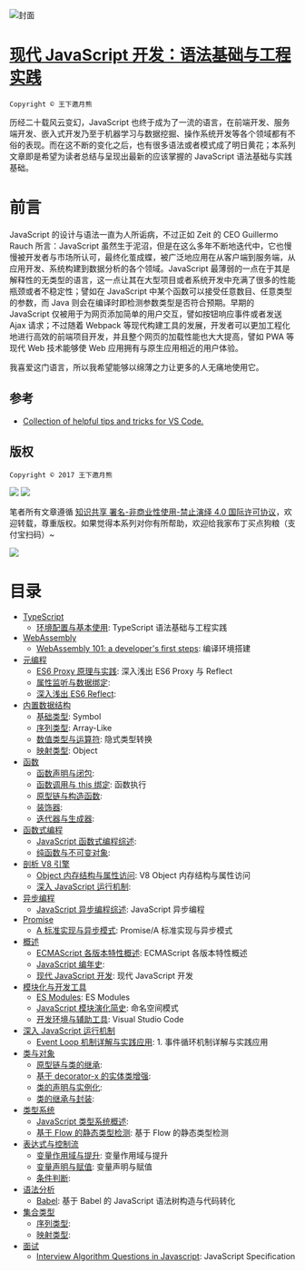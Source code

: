
![封面](https://coding.net/u/hoteam/p/Cache/git/raw/master/2017/8/1/1-roedigbmFjRYkZobdZWuKg.jpeg)

# [现代 JavaScript 开发：语法基础与工程实践](https://parg.co/bxN)
 

`Copyright © 王下邀月熊`

历经二十载风云变幻，JavaScript 也终于成为了一流的语言，在前端开发、服务端开发、嵌入式开发乃至于机器学习与数据挖掘、操作系统开发等各个领域都有不俗的表现。而在这不断的变化之后，也有很多语法或者模式成了明日黄花；本系列文章即是希望为读者总结与呈现出最新的应该掌握的 JavaScript 语法基础与实践基础。

# 前言

JavaScript 的设计与语法一直为人所诟病，不过正如 Zeit 的 CEO Guillermo Rauch 所言：JavaScript 虽然生于泥沼，但是在这么多年不断地迭代中，它也慢慢被开发者与市场所认可，最终化茧成蝶，被广泛地应用在从客户端到服务端，从应用开发、系统构建到数据分析的各个领域。JavaScript 最薄弱的一点在于其是解释性的无类型的语言，这一点让其在大型项目或者系统开发中充满了很多的性能瓶颈或者不稳定性；譬如在 JavaScript 中某个函数可以接受任意数目、任意类型的参数，而 Java 则会在编译时即检测参数类型是否符合预期。早期的 JavaScript 仅被用于为网页添加简单的用户交互，譬如按钮响应事件或者发送 Ajax 请求；不过随着 Webpack 等现代构建工具的发展，开发者可以更加工程化地进行高效的前端项目开发，并且整个网页的加载性能也大大提高，譬如 PWA 等现代 Web 技术能够使 Web 应用拥有与原生应用相近的用户体验。

我喜爱这门语言，所以我希望能够以绵薄之力让更多的人无痛地使用它。

## 参考

- [Collection of helpful tips and tricks for VS Code.](https://github.com/Microsoft/vscode-tips-and-tricks)


## 版权


`Copyright © 2017 王下邀月熊`

![](https://parg.co/bDY) ![](https://parg.co/bDm)

笔者所有文章遵循 [知识共享 署名-非商业性使用-禁止演绎 4.0 国际许可协议](https://creativecommons.org/licenses/by-nc-nd/4.0/deed.zh)，欢迎转载，尊重版权。如果觉得本系列对你有所帮助，欢迎给我家布丁买点狗粮（支付宝扫码）~

![](https://github.com/wxyyxc1992/OSS/blob/master/2017/8/1/Buding.jpg?raw=true)

# 目录

- [TypeScript](https://github.com/wxyyxc1992/Domain-of-ProgrammingLanguage/JavaScript/Modern-JavaScript-Development-Foundation/TypeScript/Index.md) 
    - [环境配置与基本使用](https://github.com/wxyyxc1992/Domain-of-ProgrammingLanguage/blob/master/JavaScript/Modern-JavaScript-Development-Foundation/TypeScript/%E7%8E%AF%E5%A2%83%E9%85%8D%E7%BD%AE%E4%B8%8E%E5%9F%BA%E6%9C%AC%E4%BD%BF%E7%94%A8.md): TypeScript 语法基础与工程实践 
- [WebAssembly](https://github.com/wxyyxc1992/Domain-of-ProgrammingLanguage/JavaScript/Modern-JavaScript-Development-Foundation/WebAssembly/Index.md) 
    - [WebAssembly 101: a developer's first steps](https://github.com/wxyyxc1992/Domain-of-ProgrammingLanguage/blob/master/JavaScript/Modern-JavaScript-Development-Foundation/WebAssembly/WebAssembly%20101:%20a%20developer's%20first%20steps.md): 编译环境搭建 
- [元编程](https://github.com/wxyyxc1992/Domain-of-ProgrammingLanguage/JavaScript/Modern-JavaScript-Development-Foundation/%E5%85%83%E7%BC%96%E7%A8%8B/Index.md) 
    - [ES6 Proxy 原理与实践](https://github.com/wxyyxc1992/Domain-of-ProgrammingLanguage/blob/master/JavaScript/Modern-JavaScript-Development-Foundation/%E5%85%83%E7%BC%96%E7%A8%8B/ES6%20Proxy%20%E5%8E%9F%E7%90%86%E4%B8%8E%E5%AE%9E%E8%B7%B5.md): 深入浅出 ES6 Proxy 与 Reflect 
    - [属性监听与数据绑定](https://github.com/wxyyxc1992/Domain-of-ProgrammingLanguage/blob/master/JavaScript/Modern-JavaScript-Development-Foundation/%E5%85%83%E7%BC%96%E7%A8%8B/%E5%B1%9E%E6%80%A7%E7%9B%91%E5%90%AC%E4%B8%8E%E6%95%B0%E6%8D%AE%E7%BB%91%E5%AE%9A.md):  
    - [深入浅出 ES6 Reflect](https://github.com/wxyyxc1992/Domain-of-ProgrammingLanguage/blob/master/JavaScript/Modern-JavaScript-Development-Foundation/%E5%85%83%E7%BC%96%E7%A8%8B/%E6%B7%B1%E5%85%A5%E6%B5%85%E5%87%BA%20ES6%20Reflect.md):  
- [内置数据结构](https://github.com/wxyyxc1992/Domain-of-ProgrammingLanguage/JavaScript/Modern-JavaScript-Development-Foundation/%E5%86%85%E7%BD%AE%E6%95%B0%E6%8D%AE%E7%BB%93%E6%9E%84/Index.md) 
    - [基础类型](https://github.com/wxyyxc1992/Domain-of-ProgrammingLanguage/blob/master/JavaScript/Modern-JavaScript-Development-Foundation/%E5%86%85%E7%BD%AE%E6%95%B0%E6%8D%AE%E7%BB%93%E6%9E%84/%E5%9F%BA%E7%A1%80%E7%B1%BB%E5%9E%8B.md): Symbol 
    - [序列类型](https://github.com/wxyyxc1992/Domain-of-ProgrammingLanguage/blob/master/JavaScript/Modern-JavaScript-Development-Foundation/%E5%86%85%E7%BD%AE%E6%95%B0%E6%8D%AE%E7%BB%93%E6%9E%84/%E5%BA%8F%E5%88%97%E7%B1%BB%E5%9E%8B.md): Array-Like 
    - [数值类型与运算符](https://github.com/wxyyxc1992/Domain-of-ProgrammingLanguage/blob/master/JavaScript/Modern-JavaScript-Development-Foundation/%E5%86%85%E7%BD%AE%E6%95%B0%E6%8D%AE%E7%BB%93%E6%9E%84/%E6%95%B0%E5%80%BC%E7%B1%BB%E5%9E%8B%E4%B8%8E%E8%BF%90%E7%AE%97%E7%AC%A6.md): 隐式类型转换 
    - [映射类型](https://github.com/wxyyxc1992/Domain-of-ProgrammingLanguage/blob/master/JavaScript/Modern-JavaScript-Development-Foundation/%E5%86%85%E7%BD%AE%E6%95%B0%E6%8D%AE%E7%BB%93%E6%9E%84/%E6%98%A0%E5%B0%84%E7%B1%BB%E5%9E%8B.md): Object 
- [函数](https://github.com/wxyyxc1992/Domain-of-ProgrammingLanguage/JavaScript/Modern-JavaScript-Development-Foundation/%E5%87%BD%E6%95%B0/Index.md) 
    - [函数声明与闭包](https://github.com/wxyyxc1992/Domain-of-ProgrammingLanguage/blob/master/JavaScript/Modern-JavaScript-Development-Foundation/%E5%87%BD%E6%95%B0/%E5%87%BD%E6%95%B0%E5%A3%B0%E6%98%8E%E4%B8%8E%E9%97%AD%E5%8C%85.md):  
    - [函数调用与 this 绑定](https://github.com/wxyyxc1992/Domain-of-ProgrammingLanguage/blob/master/JavaScript/Modern-JavaScript-Development-Foundation/%E5%87%BD%E6%95%B0/%E5%87%BD%E6%95%B0%E8%B0%83%E7%94%A8%E4%B8%8E%20this%20%E7%BB%91%E5%AE%9A.md): 函数执行 
    - [原型链与构造函数](https://github.com/wxyyxc1992/Domain-of-ProgrammingLanguage/blob/master/JavaScript/Modern-JavaScript-Development-Foundation/%E5%87%BD%E6%95%B0/%E5%8E%9F%E5%9E%8B%E9%93%BE%E4%B8%8E%E6%9E%84%E9%80%A0%E5%87%BD%E6%95%B0.md):  
    - [装饰器](https://github.com/wxyyxc1992/Domain-of-ProgrammingLanguage/blob/master/JavaScript/Modern-JavaScript-Development-Foundation/%E5%87%BD%E6%95%B0/%E8%A3%85%E9%A5%B0%E5%99%A8.md):  
    - [迭代器与生成器](https://github.com/wxyyxc1992/Domain-of-ProgrammingLanguage/blob/master/JavaScript/Modern-JavaScript-Development-Foundation/%E5%87%BD%E6%95%B0/%E8%BF%AD%E4%BB%A3%E5%99%A8%E4%B8%8E%E7%94%9F%E6%88%90%E5%99%A8.md):  
- [函数式编程](https://github.com/wxyyxc1992/Domain-of-ProgrammingLanguage/JavaScript/Modern-JavaScript-Development-Foundation/%E5%87%BD%E6%95%B0%E5%BC%8F%E7%BC%96%E7%A8%8B/Index.md) 
    - [JavaScript 函数式编程综述](https://github.com/wxyyxc1992/Domain-of-ProgrammingLanguage/blob/master/JavaScript/Modern-JavaScript-Development-Foundation/%E5%87%BD%E6%95%B0%E5%BC%8F%E7%BC%96%E7%A8%8B/JavaScript%20%E5%87%BD%E6%95%B0%E5%BC%8F%E7%BC%96%E7%A8%8B%E7%BB%BC%E8%BF%B0.md):  
    - [纯函数与不可变对象](https://github.com/wxyyxc1992/Domain-of-ProgrammingLanguage/blob/master/JavaScript/Modern-JavaScript-Development-Foundation/%E5%87%BD%E6%95%B0%E5%BC%8F%E7%BC%96%E7%A8%8B/%E7%BA%AF%E5%87%BD%E6%95%B0%E4%B8%8E%E4%B8%8D%E5%8F%AF%E5%8F%98%E5%AF%B9%E8%B1%A1.md):  
- [剖析 V8 引擎](https://github.com/wxyyxc1992/Domain-of-ProgrammingLanguage/JavaScript/Modern-JavaScript-Development-Foundation/%E5%89%96%E6%9E%90%20V8%20%E5%BC%95%E6%93%8E/Index.md) 
    - [Object 内存结构与属性访问](https://github.com/wxyyxc1992/Domain-of-ProgrammingLanguage/blob/master/JavaScript/Modern-JavaScript-Development-Foundation/%E5%89%96%E6%9E%90%20V8%20%E5%BC%95%E6%93%8E/Object%20%E5%86%85%E5%AD%98%E7%BB%93%E6%9E%84%E4%B8%8E%E5%B1%9E%E6%80%A7%E8%AE%BF%E9%97%AE.md): V8 Object 内存结构与属性访问 
    - [深入 JavaScript 运行机制](https://github.com/wxyyxc1992/Domain-of-ProgrammingLanguage/blob/master/JavaScript/Modern-JavaScript-Development-Foundation/%E5%89%96%E6%9E%90%20V8%20%E5%BC%95%E6%93%8E/%E6%B7%B1%E5%85%A5%20JavaScript%20%E8%BF%90%E8%A1%8C%E6%9C%BA%E5%88%B6.md):  
- [异步编程](https://github.com/wxyyxc1992/Domain-of-ProgrammingLanguage/JavaScript/Modern-JavaScript-Development-Foundation/%E5%BC%82%E6%AD%A5%E7%BC%96%E7%A8%8B/Index.md) 
    - [JavaScript 异步编程综述](https://github.com/wxyyxc1992/Domain-of-ProgrammingLanguage/blob/master/JavaScript/Modern-JavaScript-Development-Foundation/%E5%BC%82%E6%AD%A5%E7%BC%96%E7%A8%8B/JavaScript%20%E5%BC%82%E6%AD%A5%E7%BC%96%E7%A8%8B%E7%BB%BC%E8%BF%B0.md): JavaScript 异步编程 
- [Promise](https://github.com/wxyyxc1992/Domain-of-ProgrammingLanguage/JavaScript/Modern-JavaScript-Development-Foundation/Promise/Index.md) 
    - [A 标准实现与异步模式](https://github.com/wxyyxc1992/Domain-of-ProgrammingLanguage/blob/master/JavaScript/Modern-JavaScript-Development-Foundation/%E5%BC%82%E6%AD%A5%E7%BC%96%E7%A8%8B/Promise/A%20%E6%A0%87%E5%87%86%E5%AE%9E%E7%8E%B0%E4%B8%8E%E5%BC%82%E6%AD%A5%E6%A8%A1%E5%BC%8F.md): Promise/A 标准实现与异步模式 
- [概述](https://github.com/wxyyxc1992/Domain-of-ProgrammingLanguage/JavaScript/Modern-JavaScript-Development-Foundation/%E6%A6%82%E8%BF%B0/Index.md) 
    - [ECMAScript 各版本特性概述](https://github.com/wxyyxc1992/Domain-of-ProgrammingLanguage/blob/master/JavaScript/Modern-JavaScript-Development-Foundation/%E6%A6%82%E8%BF%B0/ECMAScript%20%E5%90%84%E7%89%88%E6%9C%AC%E7%89%B9%E6%80%A7%E6%A6%82%E8%BF%B0.md): ECMAScript 各版本特性概述 
    - [JavaScript 编年史](https://github.com/wxyyxc1992/Domain-of-ProgrammingLanguage/blob/master/JavaScript/Modern-JavaScript-Development-Foundation/%E6%A6%82%E8%BF%B0/JavaScript%20%E7%BC%96%E5%B9%B4%E5%8F%B2.md):  
    - [现代 JavaScript 开发](https://github.com/wxyyxc1992/Domain-of-ProgrammingLanguage/blob/master/JavaScript/Modern-JavaScript-Development-Foundation/%E6%A6%82%E8%BF%B0/%E7%8E%B0%E4%BB%A3%20JavaScript%20%E5%BC%80%E5%8F%91.md): 现代 JavaScript 开发 
- [模块化与开发工具](https://github.com/wxyyxc1992/Domain-of-ProgrammingLanguage/JavaScript/Modern-JavaScript-Development-Foundation/%E6%A8%A1%E5%9D%97%E5%8C%96%E4%B8%8E%E5%BC%80%E5%8F%91%E5%B7%A5%E5%85%B7/Index.md) 
    - [ES Modules](https://github.com/wxyyxc1992/Domain-of-ProgrammingLanguage/blob/master/JavaScript/Modern-JavaScript-Development-Foundation/%E6%A8%A1%E5%9D%97%E5%8C%96%E4%B8%8E%E5%BC%80%E5%8F%91%E5%B7%A5%E5%85%B7/ES%20Modules.md): ES Modules 
    - [JavaScript 模块演化简史](https://github.com/wxyyxc1992/Domain-of-ProgrammingLanguage/blob/master/JavaScript/Modern-JavaScript-Development-Foundation/%E6%A8%A1%E5%9D%97%E5%8C%96%E4%B8%8E%E5%BC%80%E5%8F%91%E5%B7%A5%E5%85%B7/JavaScript%20%E6%A8%A1%E5%9D%97%E6%BC%94%E5%8C%96%E7%AE%80%E5%8F%B2.md): 命名空间模式 
    - [开发环境与辅助工具](https://github.com/wxyyxc1992/Domain-of-ProgrammingLanguage/blob/master/JavaScript/Modern-JavaScript-Development-Foundation/%E6%A8%A1%E5%9D%97%E5%8C%96%E4%B8%8E%E5%BC%80%E5%8F%91%E5%B7%A5%E5%85%B7/%E5%BC%80%E5%8F%91%E7%8E%AF%E5%A2%83%E4%B8%8E%E8%BE%85%E5%8A%A9%E5%B7%A5%E5%85%B7.md): Visual Studio Code 
- [深入 JavaScript 运行机制](https://github.com/wxyyxc1992/Domain-of-ProgrammingLanguage/JavaScript/Modern-JavaScript-Development-Foundation/%E6%B7%B1%E5%85%A5%20JavaScript%20%E8%BF%90%E8%A1%8C%E6%9C%BA%E5%88%B6/Index.md) 
    - [Event Loop 机制详解与实践应用](https://github.com/wxyyxc1992/Domain-of-ProgrammingLanguage/blob/master/JavaScript/Modern-JavaScript-Development-Foundation/%E6%B7%B1%E5%85%A5%20JavaScript%20%E8%BF%90%E8%A1%8C%E6%9C%BA%E5%88%B6/Event%20Loop%20%E6%9C%BA%E5%88%B6%E8%AF%A6%E8%A7%A3%E4%B8%8E%E5%AE%9E%E8%B7%B5%E5%BA%94%E7%94%A8.md): 1. 事件循环机制详解与实践应用 
- [类与对象](https://github.com/wxyyxc1992/Domain-of-ProgrammingLanguage/JavaScript/Modern-JavaScript-Development-Foundation/%E7%B1%BB%E4%B8%8E%E5%AF%B9%E8%B1%A1/Index.md) 
    - [原型链与类的继承](https://github.com/wxyyxc1992/Domain-of-ProgrammingLanguage/blob/master/JavaScript/Modern-JavaScript-Development-Foundation/%E7%B1%BB%E4%B8%8E%E5%AF%B9%E8%B1%A1/%E5%8E%9F%E5%9E%8B%E9%93%BE%E4%B8%8E%E7%B1%BB%E7%9A%84%E7%BB%A7%E6%89%BF.md):  
    - [基于 decorator-x 的实体类增强](https://github.com/wxyyxc1992/Domain-of-ProgrammingLanguage/blob/master/JavaScript/Modern-JavaScript-Development-Foundation/%E7%B1%BB%E4%B8%8E%E5%AF%B9%E8%B1%A1/%E5%9F%BA%E4%BA%8E%20decorator-x%20%E7%9A%84%E5%AE%9E%E4%BD%93%E7%B1%BB%E5%A2%9E%E5%BC%BA.md):  
    - [类的声明与实例化](https://github.com/wxyyxc1992/Domain-of-ProgrammingLanguage/blob/master/JavaScript/Modern-JavaScript-Development-Foundation/%E7%B1%BB%E4%B8%8E%E5%AF%B9%E8%B1%A1/%E7%B1%BB%E7%9A%84%E5%A3%B0%E6%98%8E%E4%B8%8E%E5%AE%9E%E4%BE%8B%E5%8C%96.md):  
    - [类的继承与封装](https://github.com/wxyyxc1992/Domain-of-ProgrammingLanguage/blob/master/JavaScript/Modern-JavaScript-Development-Foundation/%E7%B1%BB%E4%B8%8E%E5%AF%B9%E8%B1%A1/%E7%B1%BB%E7%9A%84%E7%BB%A7%E6%89%BF%E4%B8%8E%E5%B0%81%E8%A3%85.md):  
- [类型系统](https://github.com/wxyyxc1992/Domain-of-ProgrammingLanguage/JavaScript/Modern-JavaScript-Development-Foundation/%E7%B1%BB%E5%9E%8B%E7%B3%BB%E7%BB%9F/Index.md) 
    - [JavaScript 类型系统概述](https://github.com/wxyyxc1992/Domain-of-ProgrammingLanguage/blob/master/JavaScript/Modern-JavaScript-Development-Foundation/%E7%B1%BB%E5%9E%8B%E7%B3%BB%E7%BB%9F/JavaScript%20%E7%B1%BB%E5%9E%8B%E7%B3%BB%E7%BB%9F%E6%A6%82%E8%BF%B0.md):  
    - [基于 Flow 的静态类型检测](https://github.com/wxyyxc1992/Domain-of-ProgrammingLanguage/blob/master/JavaScript/Modern-JavaScript-Development-Foundation/%E7%B1%BB%E5%9E%8B%E7%B3%BB%E7%BB%9F/%E5%9F%BA%E4%BA%8E%20Flow%20%E7%9A%84%E9%9D%99%E6%80%81%E7%B1%BB%E5%9E%8B%E6%A3%80%E6%B5%8B.md): 基于 Flow 的静态类型检测 
- [表达式与控制流](https://github.com/wxyyxc1992/Domain-of-ProgrammingLanguage/JavaScript/Modern-JavaScript-Development-Foundation/%E8%A1%A8%E8%BE%BE%E5%BC%8F%E4%B8%8E%E6%8E%A7%E5%88%B6%E6%B5%81/Index.md) 
    - [变量作用域与提升](https://github.com/wxyyxc1992/Domain-of-ProgrammingLanguage/blob/master/JavaScript/Modern-JavaScript-Development-Foundation/%E8%A1%A8%E8%BE%BE%E5%BC%8F%E4%B8%8E%E6%8E%A7%E5%88%B6%E6%B5%81/%E5%8F%98%E9%87%8F%E4%BD%9C%E7%94%A8%E5%9F%9F%E4%B8%8E%E6%8F%90%E5%8D%87.md): 变量作用域与提升 
    - [变量声明与赋值](https://github.com/wxyyxc1992/Domain-of-ProgrammingLanguage/blob/master/JavaScript/Modern-JavaScript-Development-Foundation/%E8%A1%A8%E8%BE%BE%E5%BC%8F%E4%B8%8E%E6%8E%A7%E5%88%B6%E6%B5%81/%E5%8F%98%E9%87%8F%E5%A3%B0%E6%98%8E%E4%B8%8E%E8%B5%8B%E5%80%BC.md): 变量声明与赋值 
    - [条件判断](https://github.com/wxyyxc1992/Domain-of-ProgrammingLanguage/blob/master/JavaScript/Modern-JavaScript-Development-Foundation/%E8%A1%A8%E8%BE%BE%E5%BC%8F%E4%B8%8E%E6%8E%A7%E5%88%B6%E6%B5%81/%E6%9D%A1%E4%BB%B6%E5%88%A4%E6%96%AD.md):  
- [语法分析](https://github.com/wxyyxc1992/Domain-of-ProgrammingLanguage/JavaScript/Modern-JavaScript-Development-Foundation/%E8%AF%AD%E6%B3%95%E5%88%86%E6%9E%90/Index.md) 
    - [Babel](https://github.com/wxyyxc1992/Domain-of-ProgrammingLanguage/blob/master/JavaScript/Modern-JavaScript-Development-Foundation/%E8%AF%AD%E6%B3%95%E5%88%86%E6%9E%90/Babel.md): 基于 Babel 的 JavaScript 语法树构造与代码转化 
- [集合类型](https://github.com/wxyyxc1992/Domain-of-ProgrammingLanguage/JavaScript/Modern-JavaScript-Development-Foundation/%E9%9B%86%E5%90%88%E7%B1%BB%E5%9E%8B/Index.md) 
    - [序列类型](https://github.com/wxyyxc1992/Domain-of-ProgrammingLanguage/blob/master/JavaScript/Modern-JavaScript-Development-Foundation/%E9%9B%86%E5%90%88%E7%B1%BB%E5%9E%8B/%E5%BA%8F%E5%88%97%E7%B1%BB%E5%9E%8B.md):  
    - [映射类型](https://github.com/wxyyxc1992/Domain-of-ProgrammingLanguage/blob/master/JavaScript/Modern-JavaScript-Development-Foundation/%E9%9B%86%E5%90%88%E7%B1%BB%E5%9E%8B/%E6%98%A0%E5%B0%84%E7%B1%BB%E5%9E%8B.md):  
- [面试](https://github.com/wxyyxc1992/Domain-of-ProgrammingLanguage/JavaScript/Modern-JavaScript-Development-Foundation/%E9%9D%A2%E8%AF%95/Index.md) 
    - [Interview Algorithm Questions in Javascript](https://github.com/wxyyxc1992/Domain-of-ProgrammingLanguage/blob/master/JavaScript/Modern-JavaScript-Development-Foundation/%E9%9D%A2%E8%AF%95/Interview%20Algorithm%20Questions%20in%20Javascript.md): JavaScript Specification 



